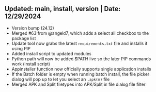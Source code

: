 ## Updated: main, install, version | Date: 12/29/2024
- Version bump (24.12)
- Merged #63 from @angeld7, which adds a select all checkbox to the package list
- Update tool now grabs the latest `requirements.txt` file and installs it using PIP
- Added install script to updated modules
- Python path will now be added $PATH live so the later PIP commands work (install script)
- Appinstaller function now officially supports single application installs
- If the Batch folder is empty when running batch install, the file picker dialog will pop up to let you select an `.apk(m)` file
- Merged APK and Split filetypes into APK/Split in file dialog file filter
